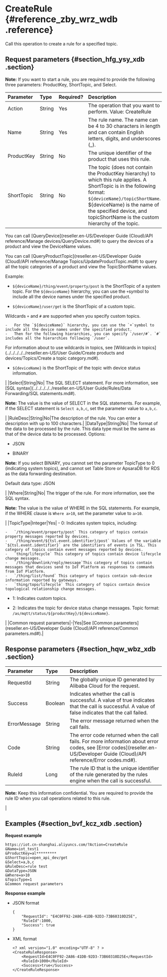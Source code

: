 # CreateRule {#reference_zby_wrz_wdb .reference}

Call this operation to create a rule for a specified topic.

## Request parameters {#section_hfg_ysy_xdb .section}

**Note:** If you want to start a rule, you are required to provide the following three parameters: ProductKey, ShortTopic, and Select.

|Parameter|Type|Required?|Description|
|:--------|:---|:--------|:----------|
|Action|String|Yes|The operation that you want to perform. Value: CreateRule|
|Name|String|Yes|The rule name. The name can be 4 to 30 characters in length and can contain English letters, digits, and underscores \(\_\).|
|ProductKey|String|No|The unique identifier of the product that uses this rule.|
|ShortTopic|String|No| The topic \(does not contain the ProductKey hierarchy\) to which this rule applies. A ShortTopic is in the following format: `${deviceName}/topicShortName`. $\{deviceName\} is the name of the specified device, and topicShortName is the custom hierarchy of the topic.

 You can call [QueryDevice](reseller.en-US/Developer Guide (Cloud)/API reference/Manage devices/QueryDevice.md#) to query the devices of a product and view the DeviceName values.

 You can call [QueryProductTopic](reseller.en-US/Developer Guide (Cloud)/API reference/Manage Topics/UpdateProductTopic.md#) to query all the topic categories of a product and view the TopicShortName values.

 Example:

 -   `${deviceName}/thing/event/property/post` is the ShortTopic of a system topic. For the `${deviceName}` hierarchy, you can use the `+`symbol to include all the device names under the specified product.

-   `${deviceName}/user/get` is the ShortTopic of a custom topic.

Wildcards `+` and `#` are supported when you specify custom topics.

    -   For the `${deviceName}` hierarchy, you can use the `+`symbol to include all the device names under the specified product.
    -   Then for the following hierarchies, you can specify `/user/#`. `#` includes all the hierarchies following `/user`.

For information about to use wildcards in topics, see [Wildcards in topics](../../../../../reseller.en-US/User Guide/Create products and devices/Topics/Create a topic category.md#).

-   `${deviceName}` is the ShortTopic of the topic with device status information.

 |
|Select|String|No| The SQL SELECT statement. For more information, see [SQL syntax](../../../../../reseller.en-US/User Guide/Rules/Data Forwarding/SQL statements.md#).

 **Note:** The value is the value of SELECT in the SQL statements. For example, if the SELECT statement is `Select a,b,c`, set the parameter value to `a,b,c`.

 |
|RuleDesc|String|No|The description of the rule. You can enter a description with up to 100 characters.|
|DataType|String|No| The format of the data to be processed by the rule. This data type must be the same as that of the device data to be processed. Options:

 -   JSON

-   BINARY

**Note:** If you select BINARY, you cannot set the parameter TopicType to 0 \(indicating system topics\), and cannot set Table Store or ApsaraDB for RDS as the data forwarding destination.


 Default data type: JSON

 |
|Where|String|No| The trigger of the rule. For more information, see the SQL syntax.

 **Note:** The value is the value of WHERE in the SQL statements. For example, if the WHERE clause is `Where a>10`, set the parameter value to `a>10`.

 |
|TopicType|Integer|Yes| -   0: Indicates system topics, including:

    -   `/thing/event/property/post` This category of topics contain property messages reported by devices.
    -   `/thing/event/${tsl.event.identifier}/post` Values of the variable `${tsl.event.identifier}` are the identifiers of events in TSL. This category of topics contain event messages reported by devices.
    -   `thing/lifecycle` This category of topics contain device lifecycle change messages.
    -   `/thing/downlink/reply/message`This category of topics contain messages that devices send to IoT Platform as responses to commands from IoT Platform.
    -   `/thing/list/found` This category of topics contain sub-device information reported by gateways.
    -   `thing/topo/lifecycle` This category of topics contain device topological relationship change messages.
-   1: Indicates custom topics.

-   2: Indicates the topic for device status change messages. Topic format: `/as/mqtt/status/${productKey}/${deviceName}`.


 |
|Common request parameters|-|Yes|See [Common parameters](reseller.en-US/Developer Guide (Cloud)/API reference/Common parameters.md#).|

## Response parameters {#section_hqw_wbz_xdb .section}

|Parameter|Type|Description|
|:--------|:---|:----------|
|RequestId|String|The globally unique ID generated by Alibaba Cloud for the request.|
|Success|Boolean|Indicates whether the call is successful. A value of true indicates that the call is successful. A value of false indicates that the call failed.|
|ErrorMessage|String|The error message returned when the call fails.|
|Code|String|The error code returned when the call fails. For more information about error codes, see [Error codes](reseller.en-US/Developer Guide (Cloud)/API reference/Error codes.md#).|
|RuleId|Long| The rule ID that is the unique identifier of the rule generated by the rules engine when the call is successful.

 **Note:** Keep this information confidential. You are required to provide the rule ID when you call operations related to this rule.

 |

## Examples {#section_bvf_kcz_xdb .section}

**Request example**

```
https://iot.cn-shanghai.aliyuncs.com/?Action=CreateRule
&Name=iot_test1
&ProductKey=al*********
&ShortTopic=open_api_dev/get
&Select=a,b,c
&RuleDesc=rule test
&DataType=JSON
&Where=a>10 
&TopicType=1
&Common request parameters
```

**Response example**

-   JSON format

    ```
    {
        "RequestId": "E4C0FF92-2A86-41DB-92D3-73B60310D25E",
        "RuleId":1000,
        "Success": true
    }
    ```

-   XML format

    ```
    <? xml version="1.0" encoding="UTF-8" ? > 
    <CreateRuleResponse>
    	<RequestId>E4C0FF92-2A86-41DB-92D3-73B60310D25E</RequestId>
    	<RuleId>1000</RuleId>
    	<Success>true</Success> 
    </CreateRuleResponse> 
    ```


